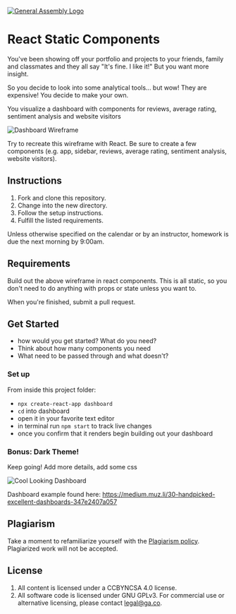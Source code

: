 [![General Assembly Logo](https://camo.githubusercontent.com/1a91b05b8f4d44b5bbfb83abac2b0996d8e26c92/687474703a2f2f692e696d6775722e636f6d2f6b6538555354712e706e67)](https://generalassemb.ly/education/web-development-immersive)

# React Static Components

You've been showing off your portfolio and projects to your friends, family and
classmates and they all say "It's fine. I like it!" But you want more insight.

So you decide to look into some analytical tools... but wow! They are expensive!
You decide to make your own.

You visualize a dashboard with components for reviews, average rating, sentiment
analysis and website visitors

![Dashboard Wireframe](https://i.imgur.com/5mCo2tV.png)

Try to recreate this wireframe with React. Be sure to create a few components
(e.g. app, sidebar, reviews, average rating, sentiment analysis, website
visitors).

## Instructions

1. Fork and clone this repository.
1. Change into the new directory.
1. Follow the setup instructions.
1. Fulfill the listed requirements.

Unless otherwise specified on the calendar or by an instructor, homework is due
the next morning by 9:00am.

## Requirements

Build out the above wireframe in react components. This is all static, so you
don't need to do anything with props or state unless you want to.

When you're finished, submit a pull request.

## Get Started

- how would you get started? What do you need?
- Think about how many components you need
- What need to be passed through and what doesn't?

### Set up

From inside this project folder:

- `npx create-react-app dashboard`
- `cd` into dashboard
- open it in your favorite text editor
- in terminal run `npm start` to track live changes
- once you confirm that it renders begin building out your dashboard

### Bonus: Dark Theme!

Keep going! Add more details, add some css

![Cool Looking Dashboard](https://i.imgur.com/3kPnrAq.png)

Dashboard example found here:
https://medium.muz.li/30-handpicked-excellent-dashboards-347e2407a057

## Plagiarism

Take a moment to refamiliarize yourself with the
[Plagiarism policy](https://git.generalassemb.ly/DC-WDI/Administrative/blob/master/plagiarism.md).
Plagiarized work will not be accepted.

## License

1.  All content is licensed under a CC­BY­NC­SA 4.0 license.
1.  All software code is licensed under GNU GPLv3. For commercial use or
    alternative licensing, please contact legal@ga.co.
